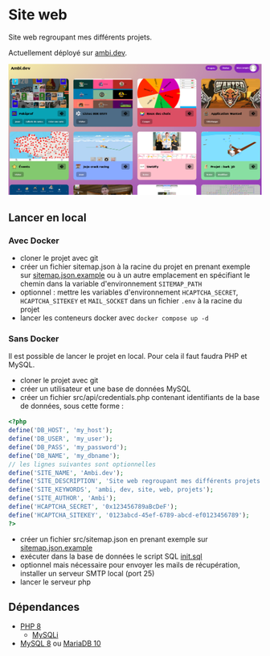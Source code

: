 # Site web

Site web regroupant mes différents projets.

Actuellement déployé sur [ambi.dev](https://ambi.dev).

![Capture d'écran](screenshot.png)


## Lancer en local

### Avec Docker

 - cloner le projet avec git
 - créer un fichier sitemap.json à la racine du projet en prenant exemple sur [sitemap.json.example](sitemap.json.example) ou à un autre emplacement en spécifiant le chemin dans la variable d'environnement `SITEMAP_PATH`
 - optionnel : mettre les variables d'environnement `HCAPTCHA_SECRET`, `HCAPTCHA_SITEKEY` et `MAIL_SOCKET` dans un fichier `.env` à la racine du projet
 - lancer les conteneurs docker avec `docker compose up -d`


### Sans Docker

Il est possible de lancer le projet en local.
Pour cela il faut faudra PHP et MySQL.
 - cloner le projet avec git
 - créer un utilisateur et une base de données MySQL
 - créer un fichier src/api/credentials.php contenant identifiants de la base de données, sous cette forme :
```php
<?php
define('DB_HOST', 'my_host');
define('DB_USER', 'my_user');
define('DB_PASS', 'my_password');
define('DB_NAME', 'my_dbname');
// les lignes suivantes sont optionnelles
define('SITE_NAME', 'Ambi.dev');
define('SITE_DESCRIPTION', 'Site web regroupant mes différents projets.');
define('SITE_KEYWORDS', 'ambi, dev, site, web, projets');
define('SITE_AUTHOR', 'Ambi');
define('HCAPTCHA_SECRET', '0x123456789aBcDeF');
define('HCAPTCHA_SITEKEY', '0123abcd-45ef-6789-abcd-ef0123456789');
?>
```
 - créer un fichier src/sitemap.json en prenant exemple sur [sitemap.json.example](sitemap.json.example)
 - exécuter dans la base de données le script SQL [init.sql](init.sql)
 - optionnel mais nécessaire pour envoyer les mails de récupération, installer un serveur SMTP local (port 25)
 - lancer le serveur php


## Dépendances

- [PHP 8](https://www.php.net/)
  - [MySQLi](https://www.php.net/manual/en/book.mysqli.php)
- [MySQL 8](https://www.mysql.com/) ou [MariaDB 10](https://mariadb.org/)